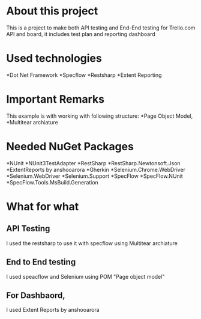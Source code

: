 # About this project 
This is a project to make both API testing and End-End testing for Trello.com API and board, it includes test plan and reporting dashboard

# Used technologies 
*Dot Net Framework 
*Specflow 
*Restsharp
*Extent Reporting 

# Important Remarks 
This example is with working with following structure:
*Page Object Model, 
*Multitear archiature 


# Needed NuGet Packages
*NUnit
*NUnit3TestAdapter
*RestSharp
*RestSharp.Newtonsoft.Json
*ExtentReports by anshooarora
*Gherkin
*Selenium.Chrome.WebDriver
*Selenium.WebDriver
*Selenium.Support
*SpecFlow
*SpecFlow.NUnit
*SpecFlow.Tools.MsBuild.Generation 


# What for what
## API Testing 
I used the restsharp to use it with specflow using Multitear archiature

## End to End testing
I used speacflow and Selenium using POM "Page object model"

## For Dashbaord, 
I used Extent Reports by anshooarora
